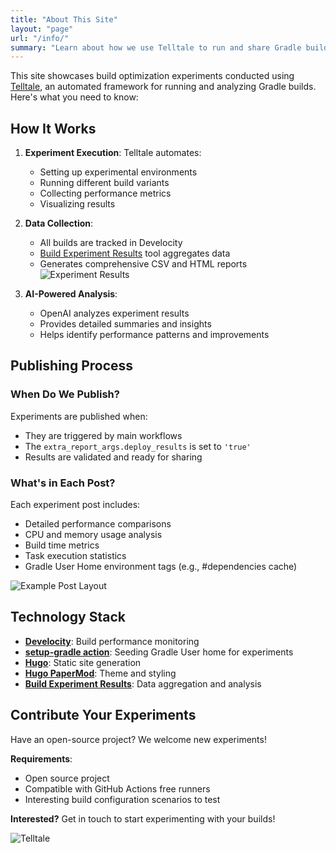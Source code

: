 ```yaml
---
title: "About This Site"
layout: "page"
url: "/info/"
summary: "Learn about how we use Telltale to run and share Gradle build experiments"
---
```


This site showcases build optimization experiments conducted using [Telltale](https://github.com/cdsap/Telltale), an automated framework for running and analyzing Gradle builds. Here's what you need to know:

## How It Works

1. **Experiment Execution**: Telltale automates:
   - Setting up experimental environments
   - Running different build variants
   - Collecting performance metrics
   - Visualizing results

2. **Data Collection**: 
   - All builds are tracked in Develocity
   - [Build Experiment Results](https://github.com/cdsap/BuildExperimentResults) tool aggregates data
   - Generates comprehensive CSV and HTML reports
   ![Experiment Results](../html_output.png)

3. **AI-Powered Analysis**:
   - OpenAI analyzes experiment results
   - Provides detailed summaries and insights
   - Helps identify performance patterns and improvements

## Publishing Process

### When Do We Publish?
Experiments are published when:
- They are triggered by main workflows
- The `extra_report_args.deploy_results` is set to `'true'`
- Results are validated and ready for sharing

### What's in Each Post?
Each experiment post includes:
- Detailed performance comparisons
- CPU and memory usage analysis
- Build time metrics
- Task execution statistics
- Gradle User Home environment tags (e.g., #dependencies cache)

![Example Post Layout](../examplepost.png)

## Technology Stack

- **[Develocity](https://gradle.com/develocity/)**: Build performance monitoring
- **[setup-gradle action](https://github.com/gradle/actions/tree/main/setup-gradle/)**: Seeding Gradle User home for experiments
- **[Hugo](https://gohugo.io/)**: Static site generation
- **[Hugo PaperMod](https://github.com/adityatelange/hugo-PaperMod/)**: Theme and styling
- **[Build Experiment Results](https://github.com/cdsap/BuildExperimentResults)**: Data aggregation and analysis

## Contribute Your Experiments

Have an open-source project? We welcome new experiments!

**Requirements**:
- Open source project
- Compatible with GitHub Actions free runners
- Interesting build configuration scenarios to test

**Interested?** Get in touch to start experimenting with your builds!

![Telltale](../telltale.png)
